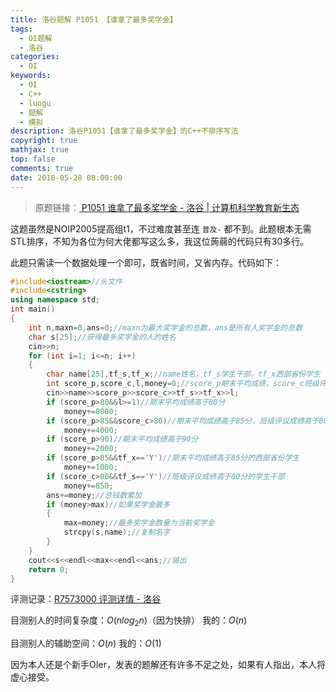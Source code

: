 ```yaml
---
title: 洛谷题解 P1051 【谁拿了最多奖学金】
tags:
  - OI题解
  - 洛谷
categories:
  - OI
keywords:
  - OI
  - C++
  - luogu
  - 题解
  - 模拟
description: 洛谷P1051【谁拿了最多奖学金】的C++不排序写法
copyright: true
mathjax: true
top: false
comments: true
date: 2018-05-28 08:00:00
---
```


> 原题链接：[ P1051 谁拿了最多奖学金 - 洛谷 | 计算机科学教育新生态](https://www.luogu.org/problemnew/show/P1028)

<!--more-->

这题虽然是NOIP2005提高组t1，不过难度甚至连 `普及-` 都不到。此题根本无需STL排序，不知为各位为何大佬都写这么多，我这位蒟蒻的代码只有30多行。

此题只需读一个数据处理一个即可，既省时间，又省内存。代码如下：

```cpp
#include<iostream>//头文件
#include<cstring>
using namespace std;
int main()
{
    int n,maxn=0,ans=0;//maxn为最大奖学金的总数，ans是所有人奖学金的总数
    char s[25];//获得最多奖学金的人的姓名
    cin>>n;
    for (int i=1; i<=n; i++)
    {
        char name[25],tf_s,tf_x;//name姓名，tf_s学生干部，tf_x西部省份学生
        int score_p,score_c,l,money=0;//score_p期末平均成绩，score_c班级评议成绩，money学生奖学金的数量
        cin>>name>>score_p>>score_c>>tf_s>>tf_x>>l;
        if (score_p>80&&l>=1)//期末平均成绩高于80分
            money+=8000;
        if (score_p>85&&score_c>80)//期末平均成绩高于85分，班级评议成绩高于80分
            money+=4000;
        if (score_p>90)//期末平均成绩高于90分
            money+=2000;
        if (score_p>85&&tf_x=='Y')//期末平均成绩高于85分的西部省份学生
            money+=1000;
        if (score_c>80&&tf_s=='Y')//班级评议成绩高于80分的学生干部
            money+=850;
        ans+=money;//总钱数累加
        if (money>max)//如果奖学金最多
        {
            max=money;//最多奖学金数量为当前奖学金
            strcpy(s,name);//复制名字
        }
    }
    cout<<s<<endl<<max<<endl<<ans;//输出
    return 0;
}
```
评测记录：[R7573000 评测详情 - 洛谷](https://www.luogu.org/record/show?rid=7573000)

目测别人的时间复杂度：$O(n log_2 n)$（因为快排） 我的：$O(n)$

目测别人的辅助空间：$O(n)$ 我的：$O(1)$

因为本人还是个新手OIer，发表的题解还有许多不足之处，如果有人指出，本人将虚心接受。